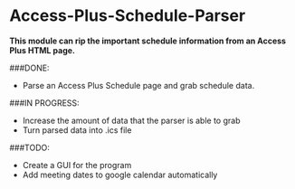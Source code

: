 # Access-Plus-Schedule-Parser
__This module can rip the important schedule information from an Access Plus HTML page.__ 

###DONE:
* Parse an Access Plus Schedule page and grab schedule data.

###IN PROGRESS:
* Increase the amount of data that the parser is able to grab
* Turn parsed data into .ics file

###TODO:
* Create a GUI for the program
* Add meeting dates to google calendar automatically
